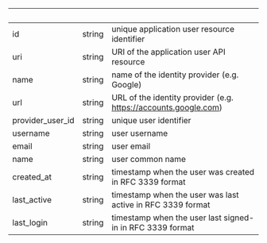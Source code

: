 <!-- Code generated for API Clients. DO NOT EDIT. -->

| &nbsp;           | &nbsp; | &nbsp;                                                          |
| ---------------- | ------ | --------------------------------------------------------------- |
| id               | string | unique application user resource identifier                     |
| uri              | string | URI of the application user API resource                        |
| name             | string | name of the identity provider (e.g. Google)                     |
| url              | string | URL of the identity provider (e.g. https://accounts.google.com) |
| provider_user_id | string | unique user identifier                                          |
| username         | string | user username                                                   |
| email            | string | user email                                                      |
| name             | string | user common name                                                |
| created_at       | string | timestamp when the user was created in RFC 3339 format          |
| last_active      | string | timestamp when the user was last active in RFC 3339 format      |
| last_login       | string | timestamp when the user last signed-in in RFC 3339 format       |
